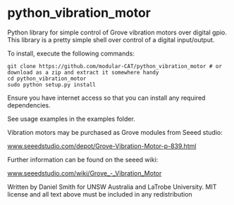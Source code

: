 # python_vibration_motor
Python library for simple control of Grove vibration motors over digital gpio. This library is a pretty simple shell over control of a digital input/output.

To install, execute the following commands:
```
git clone https://github.com/modular-CAT/python_vibration_motor # or download as a zip and extract it somewhere handy
cd python_vibration_motor
sudo python setup.py install
```

Ensure you have internet access so that you can install any required dependencies.

See usage examples in the examples folder.

Vibration motors may be purchased as Grove modules from Seeed studio:

www.seeedstudio.com/depot/Grove-Vibration-Motor-p-839.html

Further information can be found on the seeed wiki:

www.seeedstudio.com/wiki/Grove_-_Vibration_Motor

Written by Daniel Smith for UNSW Australia and LaTrobe University.
MIT license and all text above must be included in any redistribution

